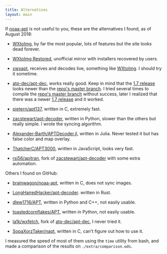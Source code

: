 ```yaml
---
title: Alternatives
layout: main
---
```


If [noaa-apt](./index.html) is not useful to you, these are the alternatives I
found, as of August 2018:

- [WXtoImg], by far the most popular, lots of features but the site looks dead
  forever.

- [WXtoImg Restored], unofficial mirror with installers recovered by users.

- [xwxapt], receives and decodes live, something like [WXtoImg]. I should try it
  sometime.

- [atp-dec/apt-dec], works really good. Keep in mind that the [1.7 release]
  looks newer than the [repo's master branch]. I tried several times to compile
  the [repo's master branch] without success, later I realized that there was a
  newer [1.7 release] and it worked.

- [pietern/apt137], written in C, extremely fast.

- [zacstewart/apt-decoder], written in Python, slower than the others but really
  simple. I wrote the syncing algorithm.

- [Alexander-Barth/APTDecoder.jl], written in Julia. Never tested it but has
  false color and map overlay.

- [ThatcherC/APT3000], written in JavaScript, looks very fast.

- [rsj56/apitran], fork of [zacstewart/apt-decoder] with some extra automation.

Others I found on GitHub:

- [brainwagon/noaa-apt], written in C, does not sync images.

- [LongHairedHacker/apt-decoder]. written in Rust.

- [dlew1716/APT], written in Python and C++, not easily usable.

- [toastedcornflakes/APT], written in Python, not easily usable.

- [la1k/wxfetch], fork of [atp-dec/apt-dec], I never tried it.

- [SopaXorzTaker/napt], written in C, can't figure out how to use it.

I measured the speed of most of them using the `time` utility from bash, and
made a comparison of the results on `./extra/comparison.ods`.

[WXtoImg]: http://wxtoimg.com/
[WXtoImg Restored]: https://wxtoimgrestored.xyz/
[xwxapt]: http://www.5b4az.org/
[atp-dec/apt-dec]: https://github.com/csete/aptdec
[1.7 release]: https://github.com/csete/aptdec/releases
[repo's master branch]: https://github.com/csete/aptdec
[zacstewart/apt-decoder]: https://github.com/zacstewart/apt-decoder
[ThatcherC/APT3000]: https://github.com/ThatcherC/APT3000
[rsj56/apitran]: https://github.com/rsj56/apitran
[brainwagon/noaa-apt]: https://github.com/brainwagon/noaa-apt
[LongHairedHacker/apt-decoder]: https://github.com/LongHairedHacker/apt-decoder
[dlew1716/APT]: https://github.com/dlew1716/APT
[toastedcornflakes/APT]: https://github.com/toastedcornflakes/APT
[la1k/wxfetch]: https://github.com/la1k/wxfetch
[pietern/apt137]: https://github.com/pietern/apt137
[SopaXorzTaker/napt]: https://github.com/SopaXorzTaker/napt
[Alexander-Barth/APTDecoder.jl]: https://github.com/Alexander-Barth/APTDecoder.jl
